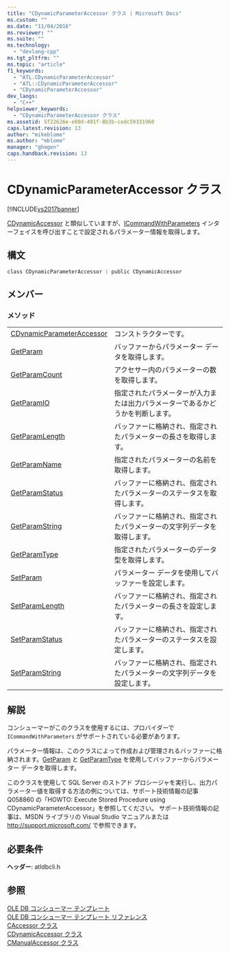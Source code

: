 ```yaml
---
title: "CDynamicParameterAccessor クラス | Microsoft Docs"
ms.custom: ""
ms.date: "11/04/2016"
ms.reviewer: ""
ms.suite: ""
ms.technology: 
  - "devlang-cpp"
ms.tgt_pltfrm: ""
ms.topic: "article"
f1_keywords: 
  - "ATL.CDynamicParameterAccessor"
  - "ATL::CDynamicParameterAccessor"
  - "CDynamicParameterAccessor"
dev_langs: 
  - "C++"
helpviewer_keywords: 
  - "CDynamicParameterAccessor クラス"
ms.assetid: 5f22626e-e80d-491f-8b3b-cedc50331960
caps.latest.revision: 13
author: "mikeblome"
ms.author: "mblome"
manager: "ghogen"
caps.handback.revision: 13
---
```

# CDynamicParameterAccessor クラス
[!INCLUDE[vs2017banner](../../assembler/inline/includes/vs2017banner.md)]

[CDynamicAccessor](../../data/oledb/cdynamicaccessor-class.md) と類似していますが、[ICommandWithParameters](https://msdn.microsoft.com/en-us/library/ms712937.aspx) インターフェイスを呼び出すことで設定されるパラメーター情報を取得します。  
  
## 構文  
  
```  
class CDynamicParameterAccessor : public CDynamicAccessor  
```  
  
## メンバー  
  
### メソッド  
  
|||  
|-|-|  
|[CDynamicParameterAccessor](../../data/oledb/cdynamicparameteraccessor-cdynamicparameteraccessor.md)|コンストラクターです。|  
|[GetParam](../Topic/CDynamicParameterAccessor::GetParam.md)|バッファーからパラメーター データを取得します。|  
|[GetParamCount](../../data/oledb/cdynamicparameteraccessor-getparamcount.md)|アクセサー内のパラメーターの数を取得します。|  
|[GetParamIO](../../data/oledb/cdynamicparameteraccessor-getparamio.md)|指定されたパラメーターが入力または出力パラメーターであるかどうかを判断します。|  
|[GetParamLength](../Topic/CDynamicParameterAccessor::GetParamLength.md)|バッファーに格納され、指定されたパラメーターの長さを取得します。|  
|[GetParamName](../../data/oledb/cdynamicparameteraccessor-getparamname.md)|指定されたパラメーターの名前を取得します。|  
|[GetParamStatus](../../data/oledb/cdynamicparameteraccessor-getparamstatus.md)|バッファーに格納され、指定されたパラメーターのステータスを取得します。|  
|[GetParamString](../../data/oledb/cdynamicparameteraccessor-getparamstring.md)|バッファーに格納され、指定されたパラメーターの文字列データを取得します。|  
|[GetParamType](../../data/oledb/cdynamicparameteraccessor-getparamtype.md)|指定されたパラメーターのデータ型を取得します。|  
|[SetParam](../../data/oledb/cdynamicparameteraccessor-setparam.md)|パラメーター データを使用してバッファーを設定します。|  
|[SetParamLength](../../data/oledb/cdynamicparameteraccessor-setparamlength.md)|バッファーに格納され、指定されたパラメーターの長さを設定します。|  
|[SetParamStatus](../../data/oledb/cdynamicparameteraccessor-setparamstatus.md)|バッファーに格納され、指定されたパラメーターのステータスを設定します。|  
|[SetParamString](../../data/oledb/cdynamicparameteraccessor-setparamstring.md)|バッファーに格納され、指定されたパラメーターの文字列データを設定します。|  
  
## 解説  
 コンシューマーがこのクラスを使用するには、プロバイダーで `ICommandWithParameters` がサポートされている必要があります。  
  
 パラメーター情報は、このクラスによって作成および管理されるバッファーに格納されます。[GetParam](../Topic/CDynamicParameterAccessor::GetParam.md) と [GetParamType](../../data/oledb/cdynamicparameteraccessor-getparamtype.md) を使用してバッファーからパラメーター データを取得します。  
  
 このクラスを使用して SQL Server のストアド プロシージャを実行し、出力パラメーター値を取得する方法の例については、サポート技術情報の記事 Q058860 の「HOWTO: Execute Stored Procedure using CDynamicParameterAccessor」を参照してください。 サポート技術情報の記事は、MSDN ライブラリの Visual Studio マニュアルまたは [http:\/\/support.microsoft.com\/](http://support.microsoft.com) で参照できます。  
  
## 必要条件  
 **ヘッダー**: atldbcli.h  
  
## 参照  
 [OLE DB コンシューマー テンプレート](../../data/oledb/ole-db-consumer-templates-cpp.md)   
 [OLE DB コンシューマー テンプレート リファレンス](../../data/oledb/ole-db-consumer-templates-reference.md)   
 [CAccessor クラス](../Topic/CAccessor%20Class.md)   
 [CDynamicAccessor クラス](../../data/oledb/cdynamicaccessor-class.md)   
 [CManualAccessor クラス](../Topic/CManualAccessor%20Class.md)